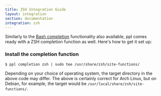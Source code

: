 ```yaml
---
title: ZSH Integration Guide
layout: integration
section: documentation
integration: zsh
---
```


Similarly to the [Bash completion](/documentation/integration/bash/)
functionality also available, ppl comes ready with a ZSH completion function as
well. Here's how to get it set up:

### Install the completion function

    $ ppl completion zsh | sudo tee /usr/share/zsh/site-functions/

Depending on your choice of operating system, the target directory in the above
code may differ. The above is certainly correct for Arch Linux, but on Debian,
for example, the target would be `/usr/local/share/zsh/site-functions/`.

